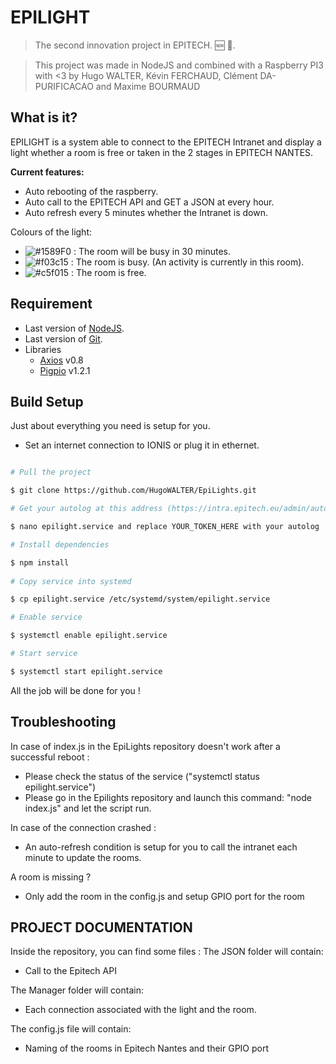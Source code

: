 # EPILIGHT 
> The second innovation project in EPITECH. 🆕 🎉.<br>

> This project was made in NodeJS and combined with a Raspberry PI3 with <3 by Hugo WALTER, Kévin FERCHAUD, Clément DA-PURIFICACAO and Maxime BOURMAUD
 
## What is it?

EPILIGHT is a system able to connect to the EPITECH Intranet and display a light whether a room is free or taken in the 2 stages in EPITECH NANTES.<br>
 
**Current features:**

- Auto rebooting of the raspberry.
- Auto call to the EPITECH API and GET a JSON at every hour.
- Auto refresh every 5 minutes whether the Intranet is down.

Colours of the light:

- ![#1589F0](https://placehold.it/15/1589F0/000000?text=+) : The room will be busy in 30 minutes.
- ![#f03c15](https://placehold.it/15/f03c15/000000?text=+) : The room is busy. (An activity is currently in this room).
- ![#c5f015](https://placehold.it/15/c5f015/000000?text=+) : The room is free.

## Requirement

* Last version of [NodeJS](https://nodejs.org/en/).
* Last version of [Git](https://git-scm.com/downloads).
* Libraries
	* [Axios](https://www.npmjs.com/package/axios) v0.8
	* [Pigpio](https://www.npmjs.com/package/pigpio) v1.2.1
 

## Build Setup

Just about everything you need is setup for you.

-	Set an internet connection to IONIS or plug it in ethernet.

``` bash

# Pull the project

$ git clone https://github.com/HugoWALTER/EpiLights.git

# Get your autolog at this address (https://intra.epitech.eu/admin/autolog) and replace the token into the service.

$ nano epilight.service and replace YOUR_TOKEN_HERE with your autolog

# Install dependencies

$ npm install
  
# Copy service into systemd

$ cp epilight.service /etc/systemd/system/epilight.service

# Enable service

$ systemctl enable epilight.service

# Start service

$ systemctl start epilight.service

```

All the job will be done for you !

## Troubleshooting 

In case of index.js in the EpiLights repository doesn't work after a successful reboot :
- Please check the status of the service ("systemctl status epilight.service")
- Please go in the Epilights repository and launch this command: "node index.js" and let the script run.

In case of the connection crashed :
- An auto-refresh condition is setup for you to call the intranet each minute to update the rooms.

A room is missing ?
- Only add the room in the config.js and setup GPIO port for the room 

## PROJECT DOCUMENTATION

Inside the repository, you can find some files :
The JSON folder will contain: 
- Call to the Epitech API

The Manager folder will contain:

- Each connection associated with the light and the room.

The config.js file will contain:

- Naming of the rooms in Epitech Nantes and their GPIO port